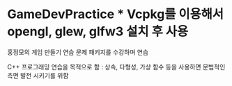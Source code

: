 # GameDevPractice * Vcpkg를 이용해서 opengl, glew, glfw3 설치 후 사용

홍정모의 게임 만들기 연습 문제 패키지를 수강하며 연습

C++ 프로그래밍 연습을 목적으로 함 : 상속, 다형성, 가상 함수 등을 사용하면 문법적인 측면 발전 시키기를 위함

